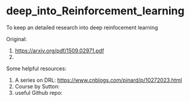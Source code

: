 # deep_into_Reinforcement_learning
To keep an detailed research into deep reinfocement learning


Original:
1. https://arxiv.org/pdf/1509.02971.pdf
2. 
Some helpful resources:
1. A series on DRL: https://www.cnblogs.com/pinard/p/10272023.html
2. Course by Sutton:
3. useful Github repo:
